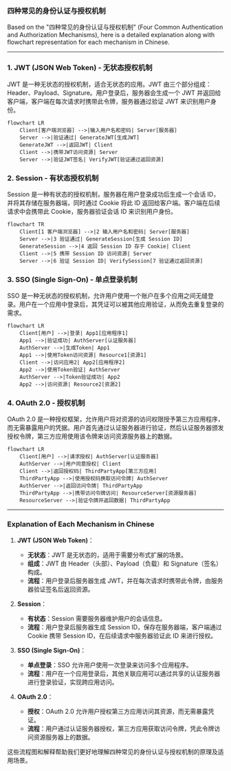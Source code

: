 ### 四种常见的身份认证与授权机制

Based on the "四种常见的身份认证与授权机制" (Four Common Authentication and Authorization Mechanisms), 
here is a detailed explanation along with flowchart representation for each mechanism in Chinese.

---

### 1. JWT (JSON Web Token) - 无状态授权机制

JWT 是一种无状态的授权机制，适合无状态的应用。JWT 由三个部分组成：Header、Payload、Signature。用户登录后，服务器会生成一个 JWT 并返回给客户端，客户端在每次请求时携带此令牌，服务器通过验证 JWT 来识别用户身份。

```mermaid
flowchart LR
    Client[客户端浏览器] -->|输入用户名和密码| Server[服务器]
    Server -->|验证通过| GenerateJWT[生成JWT]
    GenerateJWT -->|返回JWT| Client
    Client -->|携带JWT访问资源| Server
    Server -->|验证JWT签名| VerifyJWT[验证通过返回资源]
```

### 2. Session - 有状态授权机制

Session 是一种有状态的授权机制，服务器在用户登录成功后生成一个会话 ID，并将其存储在服务器端，同时通过 Cookie 将此 ID 返回给客户端。客户端在后续请求中会携带此 Cookie，服务器验证会话 ID 来识别用户身份。

```mermaid
flowchart TR
    Client[1 客户端浏览器] -->|2 输入用户名和密码| Server[服务器]
    Server -->|3 验证通过| GenerateSession[生成 Session ID]
    GenerateSession -->|4 返回 Session ID 存于 Cookie| Client
    Client -->|5 携带 Session ID 访问资源| Server
    Server -->|6 验证 Session ID| VerifySession[7 验证通过返回资源]

```

### 3. SSO (Single Sign-On) - 单点登录机制

SSO 是一种无状态的授权机制，允许用户使用一个账户在多个应用之间无缝登录。用户在一个应用中登录后，其凭证可以被其他应用验证，从而免去重复登录的需求。

```mermaid
flowchart LR
    Client[用户] -->|登录| App1[应用程序1]
    App1 -->|验证成功| AuthServer[认证服务器]
    AuthServer -->|生成Token| App1
    App1 -->|使用Token访问资源| Resource1[资源1]
    Client -->|访问应用2| App2[应用程序2]
    App2 -->|使用Token验证| AuthServer
    AuthServer -->|Token验证成功| App2
    App2 -->|访问资源| Resource2[资源2]
```

### 4. OAuth 2.0 - 授权机制

OAuth 2.0 是一种授权框架，允许用户将对资源的访问权限授予第三方应用程序，而无需暴露用户的凭据。用户首先通过认证服务器进行验证，然后认证服务器颁发授权令牌，第三方应用使用该令牌来访问资源服务器上的数据。

```mermaid
flowchart LR
    Client[用户] -->|请求授权| AuthServer[认证服务器]
    AuthServer -->|用户同意授权| Client
    Client -->|返回授权码| ThirdPartyApp[第三方应用]
    ThirdPartyApp -->|使用授权码换取访问令牌| AuthServer
    AuthServer -->|返回访问令牌| ThirdPartyApp
    ThirdPartyApp -->|携带访问令牌访问| ResourceServer[资源服务器]
    ResourceServer -->|验证令牌并返回数据| ThirdPartyApp
```

---

### Explanation of Each Mechanism in Chinese

1. **JWT (JSON Web Token)**：
   - **无状态**：JWT 是无状态的，适用于需要分布式扩展的场景。
   - **组成**：JWT 由 Header（头部）、Payload（负载）和 Signature（签名）构成。
   - **流程**：用户登录后服务器生成 JWT，并在每次请求时携带此令牌，由服务器验证签名后返回资源。

2. **Session**：
   - **有状态**：Session 需要服务器维护用户的会话信息。
   - **流程**：用户登录后服务器生成 Session ID，保存在服务器端，客户端通过 Cookie 携带 Session ID，在后续请求中服务器验证此 ID 来进行授权。

3. **SSO (Single Sign-On)**：
   - **单点登录**：SSO 允许用户使用一次登录来访问多个应用程序。
   - **流程**：用户在一个应用登录后，其他关联应用可以通过共享的认证服务器进行登录验证，实现跨应用访问。

4. **OAuth 2.0**：
   - **授权**：OAuth 2.0 允许用户授权第三方应用访问其资源，而无需暴露凭证。
   - **流程**：用户通过认证服务器授权，第三方应用获取访问令牌，凭此令牌访问资源服务器上的数据。

这些流程图和解释帮助我们更好地理解四种常见的身份认证与授权机制的原理及适用场景。
